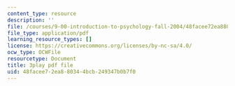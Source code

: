 ```yaml
---
content_type: resource
description: ''
file: /courses/9-00-introduction-to-psychology-fall-2004/48facee72ea880344bcb249347b0b7f0_10503.pdf
file_type: application/pdf
learning_resource_types: []
license: https://creativecommons.org/licenses/by-nc-sa/4.0/
ocw_type: OCWFile
resourcetype: Document
title: 3play pdf file
uid: 48facee7-2ea8-8034-4bcb-249347b0b7f0
---
```

